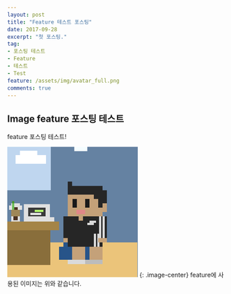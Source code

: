 ```yaml
---
layout: post
title: "Feature 테스트 포스팅"
date: 2017-09-28
excerpt: "첫 포스팅."
tag:
- 포스팅 테스트
- Feature
- 테스트
- Test
feature: /assets/img/avatar_full.png
comments: true
---
```


## Image feature 포스팅 테스트

feature 포스팅 테스트!

![avatar_full](/assets/img/avatar_full.png)
{: .image-center}
feature에 사용된 이미지는 위와 같습니다.
